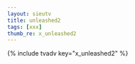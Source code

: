 ```yaml
---
layout: sieutv
title: unleashed2
tags: [xxx]
thumb_re: x_unleashed2
---
```

{% include tvadv key="x_unleashed2" %}
